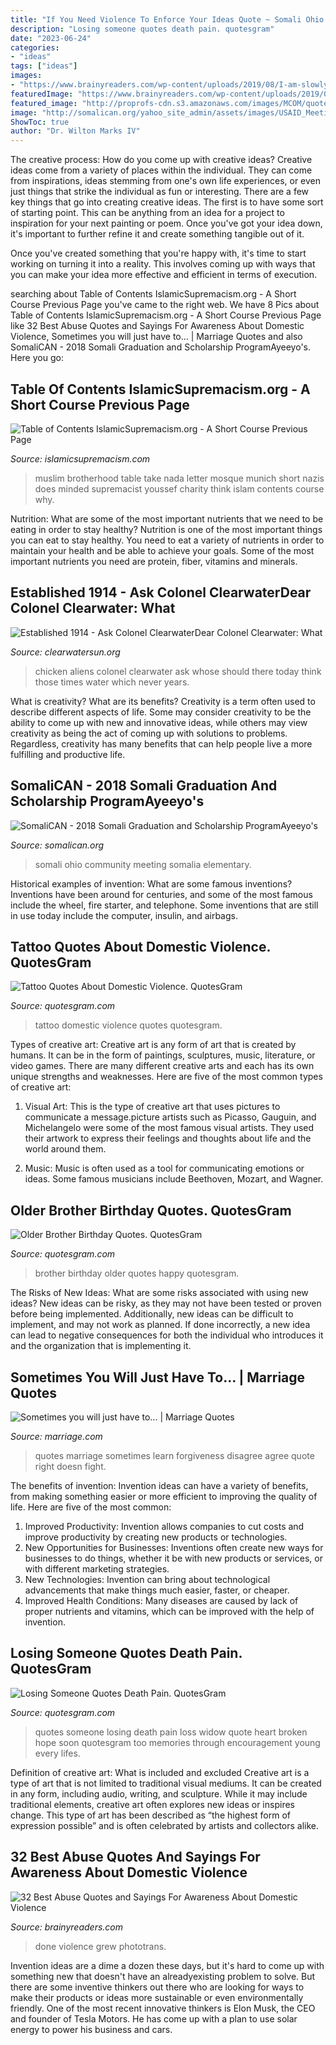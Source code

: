 ```yaml
---
title: "If You Need Violence To Enforce Your Ideas Quote ~ Somali Ohio Community Meeting Somalia Elementary"
description: "Losing someone quotes death pain. quotesgram"
date: "2023-06-24"
categories:
- "ideas"
tags: ["ideas"]
images:
- "https://www.brainyreaders.com/wp-content/uploads/2019/08/I-am-slowly-learning-that-some-people-are-not-good-for-me-no-matter-how-much-I-love-them.jpg"
featuredImage: "https://www.brainyreaders.com/wp-content/uploads/2019/08/I-am-slowly-learning-that-some-people-are-not-good-for-me-no-matter-how-much-I-love-them.jpg"
featured_image: "http://proprofs-cdn.s3.amazonaws.com/images/MCOM/quote_images/8009686834.jpg"
image: "http://somalican.org/yahoo_site_admin/assets/images/USAID_Meeting.33212711_std.jpg"
ShowToc: true
author: "Dr. Wilton Marks IV"
---
```



The creative process: How do you come up with creative ideas?
Creative ideas come from a variety of places within the individual. They can come from inspirations, ideas stemming from one's own life experiences, or even just things that strike the individual as fun or interesting. 
There are a few key things that go into creating creative ideas. The first is to have some sort of starting point. This can be anything from an idea for a project to inspiration for your next painting or poem. Once you've got your idea down, it's important to further refine it and create something tangible out of it. 

Once you've created something that you're happy with, it's time to start working on turning it into a reality. This involves coming up with ways that you can make your idea more effective and efficient in terms of execution.

	

		
searching about Table of Contents IslamicSupremacism.org - A Short Course Previous Page you've came to the right web. We have 8 Pics about Table of Contents IslamicSupremacism.org - A Short Course Previous Page like 32 Best Abuse Quotes and Sayings For Awareness About Domestic Violence, Sometimes you will just have to... | Marriage Quotes and also SomaliCAN - 2018 Somali Graduation and Scholarship ProgramAyeeyo&#039;s. Here you go:
		
    
## Table Of Contents IslamicSupremacism.org - A Short Course Previous Page

<img loading=lazy src="http://islamicsupremacism.com/Muslim_Brotherhood_on_IS%26J_files/imgres.jpg" onerror="this.onerror=null;this.src='https://tse2.mm.bing.net/th?id=OIP.WzHuHOdEXr3-mXehBbmldQAAAA&amp;pid=15.1';" alt="Table of Contents IslamicSupremacism.org - A Short Course Previous Page">

_Source: islamicsupremacism.com_

>muslim brotherhood table take nada letter mosque munich short nazis does minded supremacist youssef charity think islam contents course why. 

	

Nutrition: What are some of the most important nutrients that we need to be eating in order to stay healthy?
Nutrition is one of the most important things you can eat to stay healthy. You need to eat a variety of nutrients in order to maintain your health and be able to achieve your goals. Some of the most important nutrients you need are protein, fiber, vitamins and minerals.

    
## Established 1914 - ﻿Ask Colonel ClearwaterDear Colonel Clearwater: What

<img loading=lazy src="http://clearwatersun.org/yahoo_site_admin/assets/images/chicken-little-aliens.220172249_std.jpg" onerror="this.onerror=null;this.src='https://tse4.mm.bing.net/th?id=OIP.pWmaPq4pitKcq07oXwJHvgAAAA&amp;pid=15.1';" alt="Established 1914 - ﻿Ask Colonel ClearwaterDear Colonel Clearwater: What">

_Source: clearwatersun.org_

>chicken aliens colonel clearwater ask whose should there today think those times water which never years. 

	

What is creativity? What are its benefits?
Creativity is a term often used to describe different aspects of life. Some may consider creativity to be the ability to come up with new and innovative ideas, while others may view creativity as being the act of coming up with solutions to problems. Regardless, creativity has many benefits that can help people live a more fulfilling and productive life.

    
## SomaliCAN - 2018 Somali Graduation And Scholarship ProgramAyeeyo&#039;s

<img loading=lazy src="http://somalican.org/yahoo_site_admin/assets/images/USAID_Meeting.33212711_std.jpg" onerror="this.onerror=null;this.src='https://tse3.mm.bing.net/th?id=OIP.b9sSE3e6hDUmve0zH1bCygHaFi&amp;pid=15.1';" alt="SomaliCAN - 2018 Somali Graduation and Scholarship ProgramAyeeyo&#039;s">

_Source: somalican.org_

>somali ohio community meeting somalia elementary. 

	

Historical examples of invention: What are some famous inventions?
Inventions have been around for centuries, and some of the most famous include the wheel, fire starter, and telephone. Some inventions that are still in use today include the computer, insulin, and airbags.

    
## Tattoo Quotes About Domestic Violence. QuotesGram

<img loading=lazy src="http://media-cache-ec0.pinimg.com/736x/29/66/af/2966afe48a57c3ac182cb2d9eb521dd1.jpg" onerror="this.onerror=null;this.src='https://tse1.mm.bing.net/th?id=OIP.THyhaY1F4kHi8LTvi_zz-QHaJ3&amp;pid=15.1';" alt="Tattoo Quotes About Domestic Violence. QuotesGram">

_Source: quotesgram.com_

>tattoo domestic violence quotes quotesgram. 

	

Types of creative art:
Creative art is any form of art that is created by humans. It can be in the form of paintings, sculptures, music, literature, or video games. There are many different creative arts and each has its own unique strengths and weaknesses. Here are five of the most common types of creative art:
1. Visual Art: This is the type of creative art that uses pictures to communicate a message.picture artists such as Picasso, Gauguin, and Michelangelo were some of the most famous visual artists. They used their artwork to express their feelings and thoughts about life and the world around them.

2. Music: Music is often used as a tool for communicating emotions or ideas. Some famous musicians include Beethoven, Mozart, and Wagner.

    
## Older Brother Birthday Quotes. QuotesGram

<img loading=lazy src="https://cdn.quotesgram.com/small/53/48/1919093279-happy-birthday-quotes-for-older-brother-4.gif" onerror="this.onerror=null;this.src='https://tse3.mm.bing.net/th?id=OIP.qO7VRKbNVyAfR3sKV7-LZAAAAA&amp;pid=15.1';" alt="Older Brother Birthday Quotes. QuotesGram">

_Source: quotesgram.com_

>brother birthday older quotes happy quotesgram. 

	

The Risks of New Ideas: What are some risks associated with using new ideas?
New ideas can be risky, as they may not have been tested or proven before being implemented. Additionally, new ideas can be difficult to implement, and may not work as planned. If done incorrectly, a new idea can lead to negative consequences for both the individual who introduces it and the organization that is implementing it.

    
## Sometimes You Will Just Have To... | Marriage Quotes

<img loading=lazy src="http://proprofs-cdn.s3.amazonaws.com/images/MCOM/quote_images/8009686834.jpg" onerror="this.onerror=null;this.src='https://tse2.mm.bing.net/th?id=OIP.vt71to8FzOpCVfs4X6O7XgHaHa&amp;pid=15.1';" alt="Sometimes you will just have to... | Marriage Quotes">

_Source: marriage.com_

>quotes marriage sometimes learn forgiveness disagree agree quote right doesn fight. 

	

The benefits of invention:
Invention ideas can have a variety of benefits, from making something easier or more efficient to improving the quality of life. Here are five of the most common: 
1. Improved Productivity: Invention allows companies to cut costs and improve productivity by creating new products or technologies.
2. New Opportunities for Businesses: Inventions often create new ways for businesses to do things, whether it be with new products or services, or with different marketing strategies.
3. New Technologies: Invention can bring about technological advancements that make things much easier, faster, or cheaper.
4. Improved Health Conditions: Many diseases are caused by lack of proper nutrients and vitamins, which can be improved with the help of invention. 
    
## Losing Someone Quotes Death Pain. QuotesGram

<img loading=lazy src="https://cdn.quotesgram.com/img/12/72/1278675929-ac704adaac780f698a408508d28a973a.jpg" onerror="this.onerror=null;this.src='https://tse1.mm.bing.net/th?id=OIP.NexwdG9qR7Jnxp_iOVPZVQAAAA&amp;pid=15.1';" alt="Losing Someone Quotes Death Pain. QuotesGram">

_Source: quotesgram.com_

>quotes someone losing death pain loss widow quote heart broken hope soon quotesgram too memories through encouragement young every lifes. 

	

Definition of creative art: What is included and excluded
Creative art is a type of art that is not limited to traditional visual mediums. It can be created in any form, including audio, writing, and sculpture. While it may include traditional elements, creative art often explores new ideas or inspires change. This type of art has been described as “the highest form of expression possible” and is often celebrated by artists and collectors alike.

    
## 32 Best Abuse Quotes And Sayings For Awareness About Domestic Violence

<img loading=lazy src="https://www.brainyreaders.com/wp-content/uploads/2019/08/I-am-slowly-learning-that-some-people-are-not-good-for-me-no-matter-how-much-I-love-them.jpg" onerror="this.onerror=null;this.src='https://tse4.mm.bing.net/th?id=OIP.jvNRpFPljzzyUMEMu_EWnwHaKF&amp;pid=15.1';" alt="32 Best Abuse Quotes and Sayings For Awareness About Domestic Violence">

_Source: brainyreaders.com_

>done violence grew phototrans. 

	

Invention ideas are a dime a dozen these days, but it's hard to come up with something new that doesn't have an alreadyexisting problem to solve. But there are some inventive thinkers out there who are looking for ways to make their products or ideas more sustainable or even environmentally friendly. One of the most recent innovative thinkers is Elon Musk, the CEO and founder of Tesla Motors. He has come up with a plan to use solar energy to power his business and cars.

